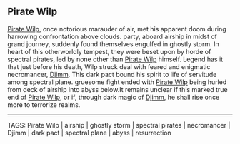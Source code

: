 ## Pirate Wilp

[Pirate Wilp](../People/Pirate_Wilp.md), once notorious marauder of air, met his apparent doom during harrowing confrontation above clouds. party, aboard airship in midst of grand journey, suddenly found themselves engulfed in ghostly storm. In heart of this otherworldly tempest, they were beset upon by horde of spectral pirates, led by none other than [Pirate Wilp](../People/Pirate_Wilp.md) himself. Legend has it that just before his death, Wilp struck deal with feared and enigmatic necromancer, [Djimm](../People/Djimm.md). This dark pact bound his spirit to life of servitude among spectral plane. gruesome fight ended with [Pirate Wilp](../People/Pirate_Wilp.md) being hurled from deck of airship into abyss below.It remains unclear if this marked true end of [Pirate Wilp](../People/Pirate_Wilp.md), or if, through dark magic of [Djimm](../People/Djimm.md), he shall rise once more to terrorize realms.

---
TAGS: Pirate Wilp | airship | ghostly storm | spectral pirates | necromancer | Djimm | dark pact | spectral plane | abyss | resurrection

